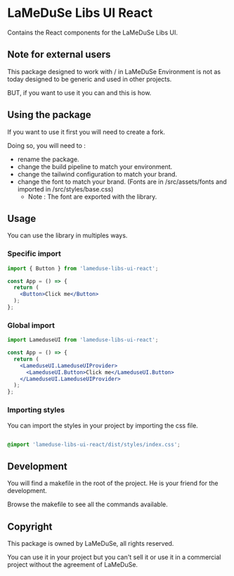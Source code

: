 # LaMeDuSe Libs UI React

Contains the React components for the LaMeDuSe Libs UI.

## Note for external users

This package designed to work with / in LaMeDuSe Environment is not as today designed to be generic and used in other projects.

BUT, if you want to use it you can and this is how.

## Using the package

If you want to use it first you will need to create a fork.

Doing so, you will need to :

- rename the package.
- change the build pipeline to match your environment.
- change the tailwind configuration to match your brand.
- change the font to match your brand. (Fonts are in /src/assets/fonts and imported in /src/styles/base.css)
  - Note : The font are exported with the library.

## Usage

You can use the library in multiples ways.

### Specific import

```jsx
import { Button } from 'lameduse-libs-ui-react';

const App = () => {
  return (
    <Button>Click me</Button>
  );
};
```

### Global import

```jsx
import LameduseUI from 'lameduse-libs-ui-react';

const App = () => {
  return (
    <LameduseUI.LameduseUIProvider>
      <LameduseUI.Button>Click me</LameduseUI.Button>
    </LameduseUI.LameduseUIProvider>
  );
};
```

### Importing styles

You can import the styles in your project by importing the css file.

```css

@import 'lameduse-libs-ui-react/dist/styles/index.css';

```

## Development

You will find a makefile in the root of the project. He is your friend for the development.

Browse the makefile to see all the commands available.

## Copyright

This package is owned by LaMeDuSe, all rights reserved.

You can use it in your project but you can't sell it or use it in a commercial project without the agreement of LaMeDuSe.
